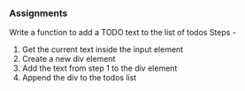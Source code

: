 ### Assignments

Write a function to add a TODO text to the list of todos
Steps - 
1. Get the current text inside the input element
2. Create a new div element
3. Add the text from step 1 to the div element
4. Append the div to the todos list
